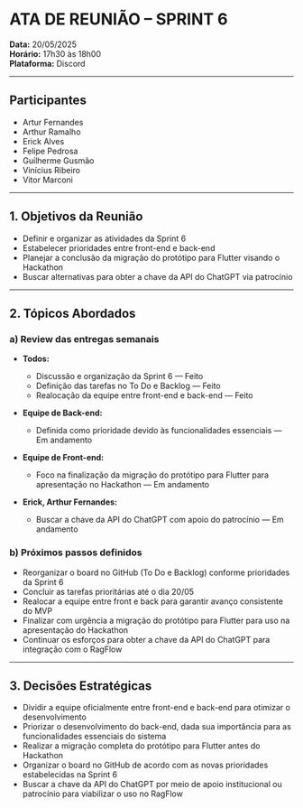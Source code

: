 # ATA DE REUNIÃO – SPRINT 6

**Data:** 20/05/2025  
**Horário:** 17h30 às 18h00  
**Plataforma:** Discord  

---

## Participantes

- Artur Fernandes  
- Arthur Ramalho  
- Erick Alves  
- Felipe Pedrosa  
- Guilherme Gusmão  
- Vinícius Ribeiro  
- Vitor Marconi  

---

## 1. Objetivos da Reunião

- Definir e organizar as atividades da Sprint 6  
- Estabelecer prioridades entre front-end e back-end  
- Planejar a conclusão da migração do protótipo para Flutter visando o Hackathon  
- Buscar alternativas para obter a chave da API do ChatGPT via patrocínio  

---

## 2. Tópicos Abordados

### a) Review das entregas semanais

- **Todos:**  
  - Discussão e organização da Sprint 6 — Feito  
  - Definição das tarefas no To Do e Backlog — Feito  
  - Realocação da equipe entre front-end e back-end — Feito  

- **Equipe de Back-end:**  
  - Definida como prioridade devido às funcionalidades essenciais — Em andamento  

- **Equipe de Front-end:**  
  - Foco na finalização da migração do protótipo para Flutter para apresentação no Hackathon — Em andamento  

- **Erick, Arthur Fernandes:**  
  - Buscar a chave da API do ChatGPT com apoio do patrocínio — Em andamento  

### b) Próximos passos definidos

- Reorganizar o board no GitHub (To Do e Backlog) conforme prioridades da Sprint 6  
- Concluir as tarefas prioritárias até o dia 20/05  
- Realocar a equipe entre front e back para garantir avanço consistente do MVP  
- Finalizar com urgência a migração do protótipo para Flutter para uso na apresentação do Hackathon  
- Continuar os esforços para obter a chave da API do ChatGPT para integração com o RagFlow  

---

## 3. Decisões Estratégicas

- Dividir a equipe oficialmente entre front-end e back-end para otimizar o desenvolvimento  
- Priorizar o desenvolvimento do back-end, dada sua importância para as funcionalidades essenciais do sistema  
- Realizar a migração completa do protótipo para Flutter antes do Hackathon  
- Organizar o board no GitHub de acordo com as novas prioridades estabelecidas na Sprint 6  
- Buscar a chave da API do ChatGPT por meio de apoio institucional ou patrocínio para viabilizar o uso no RagFlow  
